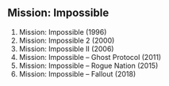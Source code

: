 ## Mission: Impossible
1. Mission: Impossible (1996)
1. Mission: Impossible 2 (2000)
1. Mission: Impossible II (2006)
1. Mission: Impossible – Ghost Protocol (2011)
1. Mission: Impossible – Rogue Nation (2015)
1. Mission: Impossible – Fallout (2018)
